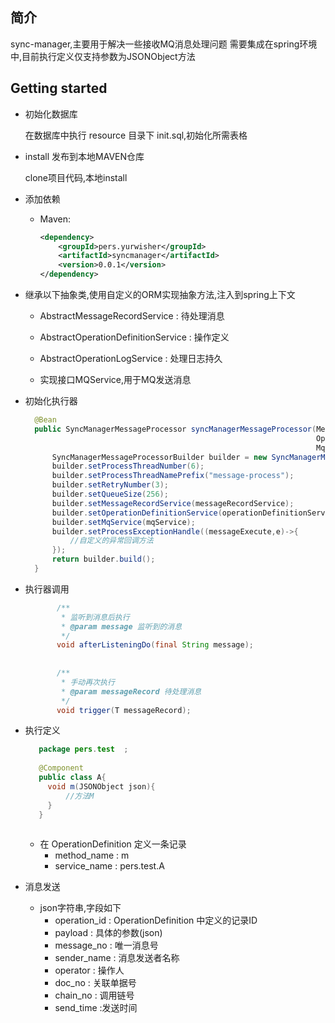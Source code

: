 ## 简介

sync-manager,主要用于解决一些接收MQ消息处理问题
需要集成在spring环境中,目前执行定义仅支持参数为JSONObject方法


## Getting started

-  初始化数据库
    
    在数据库中执行 resource 目录下 init.sql,初始化所需表格

-  install 发布到本地MAVEN仓库
    
    clone项目代码,本地install
        
-   添加依赖
    -   Maven:
        ```xml
        <dependency>
            <groupId>pers.yurwisher</groupId>
            <artifactId>syncmanager</artifactId>
            <version>0.0.1</version>
        </dependency>
        ```
-   继承以下抽象类,使用自定义的ORM实现抽象方法,注入到spring上下文

    - AbstractMessageRecordService : 待处理消息
    
    - AbstractOperationDefinitionService : 操作定义
    
    - AbstractOperationLogService : 处理日志持久
    
    - 实现接口MQService,用于MQ发送消息
    
-   初始化执行器
    
    ```java
      @Bean
      public SyncManagerMessageProcessor syncManagerMessageProcessor(MessageRecordService messageRecordService,
                                                                     OperationDefinitionService operationDefinitionService,
                                                                     MqService mqService){
          SyncManagerMessageProcessorBuilder builder = new SyncManagerMessageProcessorBuilder();
          builder.setProcessThreadNumber(6);
          builder.setProcessThreadNamePrefix("message-process");
          builder.setRetryNumber(3);
          builder.setQueueSize(256);
          builder.setMessageRecordService(messageRecordService);
          builder.setOperationDefinitionService(operationDefinitionService);
          builder.setMqService(mqService);
          builder.setProcessExceptionHandle((messageExecute,e)->{
              //自定义的异常回调方法
          });
          return builder.build();
      }
    ```

-  执行器调用

    ```java
           /**
            * 监听到消息后执行
            * @param message 监听到的消息
            */
           void afterListeningDo(final String message);
       
       
           /**
            * 手动再次执行
            * @param messageRecord 待处理消息
            */
           void trigger(T messageRecord);
    ```
- 执行定义

     ```java
        package pers.test  ;
        
        @Component
        public class A{
          void m(JSONObject json){
              //方法M
          }
        }  
      
     ``` 
     - 在 OperationDefinition 定义一条记录
        - method_name : m 
        - service_name : pers.test.A 
         
- 消息发送
    - json字符串,字段如下
         - operation_id : OperationDefinition 中定义的记录ID
         - payload : 具体的参数(json)
         - message_no : 唯一消息号
         - sender_name : 消息发送者名称
         - operator : 操作人
         - doc_no : 关联单据号
         - chain_no : 调用链号
         - send_time :发送时间
         